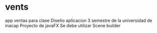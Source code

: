 # vents
app ventas para clase Diseño aplicacion 3 semestre de la universidad de inacap 
Proyecto de javaFX
Se debe utilizar Scene builder 
